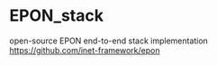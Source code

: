 # EPON_stack
open-source EPON end-to-end stack implementation https://github.com/inet-framework/epon
